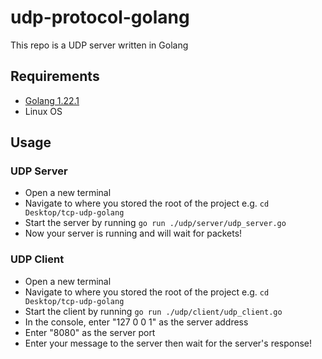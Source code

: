 # udp-protocol-golang

This repo is a UDP server written in Golang

## Requirements
- [Golang 1.22.1](https://go.dev/)
- Linux OS

## Usage

### UDP Server

- Open a new terminal
- Navigate to where you stored the root of the project e.g. ``cd Desktop/tcp-udp-golang``
- Start the server by running ``go run ./udp/server/udp_server.go``
- Now your server is running and will wait for packets!

### UDP Client

- Open a new terminal
- Navigate to where you stored the root of the project e.g. ``cd Desktop/tcp-udp-golang``
- Start the client by running ``go run ./udp/client/udp_client.go``
- In the console, enter "127 0 0 1" as the server address
- Enter "8080" as the server port
- Enter your message to the server then wait for the server's response!
